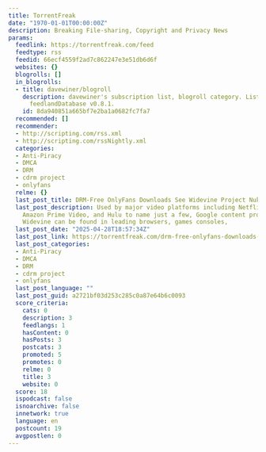 ```yaml
---
title: TorrentFreak
date: "1970-01-01T00:00:00Z"
description: Breaking File-sharing, Copyright and Privacy News
params:
  feedlink: https://torrentfreak.com/feed
  feedtype: rss
  feedid: 66ecf4559f2ad7c862247e3e51db6d6f
  websites: {}
  blogrolls: []
  in_blogrolls:
  - title: davewiner/blogroll
    description: davewiner's subscription list, blogroll category. List created by
      feedlandDatabase v0.8.1.
    id: 8da940851a665bf7e2ba1a0682fc7fa7
  recommended: []
  recommender:
  - http://scripting.com/rss.xml
  - http://scripting.com/rssNightly.xml
  categories:
  - Anti-Piracy
  - DMCA
  - DRM
  - cdrm project
  - onlyfans
  relme: {}
  last_post_title: DRM-Free OnlyFans Downloads See Widevine Project Nuked From GitHub
  last_post_description: Used by major video platforms including Netflix, Disney+,
    Amazon Prime Video, and Hulu to name just a few, Google content protection system
    Widevine can be found in leading browsers, games consoles,
  last_post_date: "2025-04-28T18:57:34Z"
  last_post_link: https://torrentfreak.com/drm-free-onlyfans-downloads-see-widevine-project-nuked-from-github-250428/
  last_post_categories:
  - Anti-Piracy
  - DMCA
  - DRM
  - cdrm project
  - onlyfans
  last_post_language: ""
  last_post_guid: a2721bf03d253c285c0a87e64b6c0093
  score_criteria:
    cats: 0
    description: 3
    feedlangs: 1
    hasContent: 0
    hasPosts: 3
    postcats: 3
    promoted: 5
    promotes: 0
    relme: 0
    title: 3
    website: 0
  score: 18
  ispodcast: false
  isnoarchive: false
  innetwork: true
  language: en
  postcount: 19
  avgpostlen: 0
---
```


